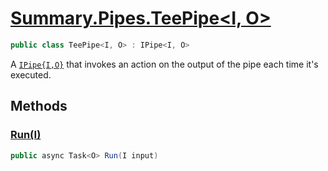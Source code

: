 # [Summary.Pipes.TeePipe<I, O>](../src/Core/Pipes/TeePipe.cs#L5)
```cs
public class TeePipe<I, O> : IPipe<I, O>
```

A [`IPipe{I,O}`](./IPipe{I,O}.md) that invokes an action on the output of the pipe each time it's executed.

## Methods
### [Run(I)](../src/Core/Pipes/TeePipe.cs#L7)
```cs
public async Task<O> Run(I input)
```

